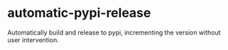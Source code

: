 # automatic-pypi-release
Automatically build and release to pypi, incrementing the version without user intervention.
